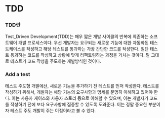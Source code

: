 # TDD

### TDD란

Test_Driven Development(TDD)는 매우 짧은 개발 사이클의 반복에 의존하는 소프트웨어 개발 프로세스이다. 우선 개발자는 요구되는 새로운 기능에 대한 자동화된 테스트케이스를 작성하고 해당 테스트를 통과하는 가장 간단한 코드를 작성한다. 일단 테스트 통과하는 코드를 작성하고 상황에 맞게 리팩토링하는 과정을 거치는 것이다. 말 그대로 테스트가 코드 작성을 주도하는 개발방식인 것이다.

### Add a test

테스트 주도형 개발에선, 새로운 기능을 추가하기 전 테스트를 먼저 작성한다. 테스트를 작성하기 위해서, 개발자는 해당 기능의 요구사항과 명세를 분명히 이해하고 있어야 한다. 이는 사용자 케이스와 사용자 스토리 등으로 이해할 수 있으며, 이는 개발자가 코드를 작성하기 전에 보다 요구사항에 집중할 수 있도록 도와준다. 이는 정말 중요한 부분이자 테스트 주도 개발이 주는 이점이라고 볼 수 있다.










